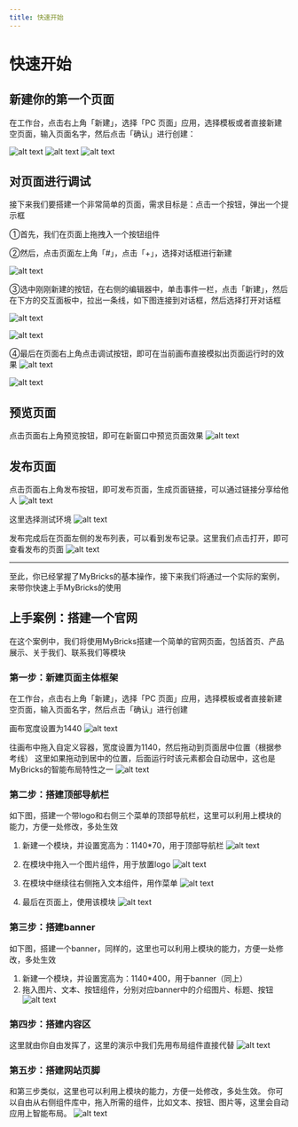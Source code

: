 ```yaml
---
title: 快速开始
---
```


# 快速开始

## 新建你的第一个页面
在工作台，点击右上角「新建」，选择「PC 页面」应用，选择模板或者直接新建空页面，输入页面名字，然后点击「确认」进行创建：

![alt text](img/image-22.png)
![alt text](img/image-23.png)
![alt text](img/image-24.png)


## 对页面进行调试
接下来我们要搭建一个非常简单的页面，需求目标是：点击一个按钮，弹出一个提示框

①首先，我们在页面上拖拽入一个按钮组件

②然后，点击页面左上角「#」，点击「+」，选择对话框进行新建

![alt text](img/image-25.png)

③选中刚刚新建的按钮，在右侧的编辑器中，单击事件一栏，点击「新建」，然后在下方的交互面板中，拉出一条线，如下图连接到对话框，然后选择打开对话框

![alt text](img/image-26.png)

![alt text](img/image-27.png)

④最后在页面右上角点击调试按钮，即可在当前画布直接模拟出页面运行时的效果
![alt text](img/image-28.png)

![alt text](img/image-29.png)

## 预览页面
点击页面右上角预览按钮，即可在新窗口中预览页面效果
![alt text](img/image-18.png)

## 发布页面
点击页面右上角发布按钮，即可发布页面，生成页面链接，可以通过链接分享给他人
![alt text](img/image-19.png)

这里选择测试环境
![alt text](img/image-20.png)

发布完成后在页面左侧的发布列表，可以看到发布记录。这里我们点击打开，即可查看发布的页面
![alt text](img/image-21.png)

------

至此，你已经掌握了MyBricks的基本操作，接下来我们将通过一个实际的案例，来带你快速上手MyBricks的使用

## 上手案例：搭建一个官网
在这个案例中，我们将使用MyBricks搭建一个简单的官网页面，包括首页、产品展示、关于我们、联系我们等模块

### 第一步：新建页面主体框架
在工作台，点击右上角「新建」，选择「PC 页面」应用，选择模板或者直接新建空页面，输入页面名字，然后点击「确认」进行创建

画布宽度设置为1440
![alt text](img/image-30.png)

往画布中拖入自定义容器，宽度设置为1140，然后拖动到页面居中位置（根据参考线）
这里如果拖动到居中的位置，后面运行时该元素都会自动居中，这也是MyBricks的智能布局特性之一
![alt text](img/image-31.png)

### 第二步：搭建顶部导航栏
如下图，搭建一个带logo和右侧三个菜单的顶部导航栏，这里可以利用上模块的能力，方便一处修改，多处生效  
1. 新建一个模块，并设置宽高为：1140*70，用于顶部导航栏
![alt text](img/image-36.png)

2. 在模块中拖入一个图片组件，用于放置logo
![alt text](img/image-37.png)

3. 在模块中继续往右侧拖入文本组件，用作菜单
![alt text](img/image-38.png)

4. 最后在页面上，使用该模块
![alt text](img/image-39.png)

### 第三步：搭建banner
如下图，搭建一个banner，同样的，这里也可以利用上模块的能力，方便一处修改，多处生效
1. 新建一个模块，并设置宽高为：1140*400，用于banner（同上）
2. 拖入图片、文本、按钮组件，分别对应banner中的介绍图片、标题、按钮
![alt text](img/image-40.png)


### 第四步：搭建内容区
这里就由你自由发挥了，这里的演示中我们先用布局组件直接代替
![alt text](img/image-41.png)

### 第五步：搭建网站页脚
和第三步类似，这里也可以利用上模块的能力，方便一处修改，多处生效。
你可以自由从右侧组件库中，拖入所需的组件，比如文本、按钮、图片等，这里会自动应用上智能布局。
![alt text](img/image-42.png)


<!-- ------

## 目录

- [快速开始](#快速开始)
  - [新建你的第一个页面](#新建你的第一个页面)
  - [对页面进行调试](#对页面进行调试)
  - [预览页面](#预览页面)
  - [发布页面](#发布页面)
  - [目录](#目录)
  - [课程概述](#课程概述)
  - [搭建流程](#搭建流程)
    - [表格数据获取与赋值](#表格数据获取与赋值)
    - [表格列定制展示](#表格列定制展示)
    - [添加新增数据弹窗](#添加新增数据弹窗)
    - [添加更多查询条件](#添加更多查询条件)
    - [添加编辑与删除操作](#添加编辑与删除操作)
    - [总结](#总结)
  - [附件](#附件)
    - [服务接口](#服务接口)
      - [1. 分页查询商品列表](#1-分页查询商品列表)
      - [2. 添加商品](#2-添加商品)
      - [3. 编辑商品](#3-编辑商品)
      - [4. 删除商品](#4-删除商品)
      - [5. 上传图片](#5-上传图片)
    - [JS代码](#js代码)
    - [图片素材](#图片素材)

---

## 课程概述

在本教程中，我们将使用 **「PC 页面」应用** 来搭建一个CRUD（创建、读取、更新、删除）列表页。在 **[附录](#附录)** 中提供了本次搭建需要用到的服务接口、JS代码、图片素材等。

---

## 搭建流程

创建好一张 PC 页面后，推荐将页面布局切换为「智能布局」，可以更方便的进行组件的位置摆放。

![](img/canvas.gif)


### 表格数据获取与赋值

通过「添加列」来为数据表格增加列数，并可以聚焦具体的列，进行列名、字段等配置。

另外可以通过数据表格的配置项来开启分页功能。

![alt text](img/addCol.gif)

接下来我们需要通过网络请求获取数据，并且把数据赋值给数据表格，这里的操作主要有三步。

**第一步：通过「连接器 > 创建接口 > 普通接口」来添加 HTTP 请求的信息。**

![alt text](img/network-01.gif)

**第二步：在「主场景打开时」添加服务接口，选择「分页查询」的接口请求。**

![alt text](img/network-02.gif)

**第三步：在接口请求成功后把数据给到「数据表格的设置数据源」**

![alt text](img/network-03.gif)

接下来我们需要在接口请求时携带分页的参数信息，并且为分页切换时配置事件。

![alt text](img/pagenavi.gif)

:::tip
使用 Fx 进行逻辑封装 
:::

在上面的操作中，「主场景打开时」和「点击分页时」搭建的逻辑是一样的，我们可以通过 Fx 进行封装复用。整理后的效果为这样。

![alt text](img/fx.gif)


### 表格列定制展示

在完成了基本的接口数据展示后，我们经常会遇到某些数据列的展示形式是比较个性化的，比如缩略图应该展示为图片。这里我们可以通过「插槽」来进行 UI 上的扩展。

![alt text](img/slot.gif)

在设置了自定义列后，我们需要对列内的数据进行赋值，这里涉及到数据的格式转换可以使用「JS计算」来编写代码。

![alt text](img/scopSlot.gif)


### 添加新增数据弹窗

列表的展示基本已经完成，接下来我们为页面增加一个「新建数据」的弹窗。

![alt text](img/adddialog.gif)

在弹窗内搭建表单，并隐藏表单的按钮。

![alt text](img/addform.gif)

在完善了更多表单项后，我们为弹窗的「确认」按钮添加校验并提交表单的逻辑。

![alt text](img/addformsubmit.gif)

回到「新建」按钮完善「新增」接口请求和刷新列表逻辑。

![alt text](img/image-5.png)


### 添加更多查询条件

首先如下图，添加一个查询表单的 UI。

![alt text](img/image-6.png)

然后在「刷新列表」Fx 中添加查询表单的字段，并通过「JS计算」组件来实现数据的合并再提交给下游。

![alt text](img/image-7.png)

最后就是为「查询」按钮配置事件，点击查询，将数据表格的页码重置为 1，然后刷新列表。

![alt text](img/image-8.png)


### 添加编辑与删除操作

编辑与删除的所需的操作在前面的几个步骤中都出现过，其中一些有差异的部分为这些。

点击编辑，获取当前行数据，传递并打开编辑对话框，然后将值给到编辑表单，完成表单的初始化。

![alt text](img/edit.gif)

对于「删除」的逻辑，我们可以在先添加一个「确认提示」，在二次确认后，调用「获取当前行数据 > 请求删除接口 > 刷新列表」

![alt text](img/image-9.png)

### 总结

到这里我们就已经完成了「增删改查列表页」的所有搭建。

## 附件

在本教程中，我们提供了必备的服务接口、JS代码和图片素材，以便您可以更加顺利地完成页面的搭建。



### 服务接口

以下是您在本次搭建中将会用到的服务接口列表：

#### 1. 分页查询商品列表

- **接口地址**: 
```
https://my.mybricks.world/api/system/domain/run/525587243094085/u_0Azfo
```
- **请求方法**: `GET`
- **入参**:
  - `title` (类型: `string`，描述: `模糊搜索商品标题`)
  - `pageNum` (类型: `number`，描述: `当前页码，从 1 开始`)
  - `pageSize` (类型: `number`，描述: `每页显示条数`)
- **出参**: 详见运行时


#### 2. 添加商品

- **接口地址**: 
```
https://my.mybricks.world/api/system/domain/run/525587243094085/u_6kfWY
```
- **请求方法**: `POST`
- **入参**:
  - `title` (类型: `string`，描述: `商品名称`)
  - `thumbnail` (类型: `array`，描述: `缩略图`)
- **出参**: 详见运行时


#### 3. 编辑商品

- **接口地址**: 
```
https://my.mybricks.world/api/system/domain/run/525587243094085/u_hYIiF
```

- **请求方法**: `POST`
- **入参**:
  - `id` (类型: `number`，描述: `商品ID`)
  - `title` (类型: `string`，描述: `项目名称`)
  - `thumbnail` (类型: `array`，描述: `缩略图`)
- **出参**: 详见运行时


#### 4. 删除商品

- **接口地址**: 
```
https://my.mybricks.world/api/system/domain/run/525587243094085/u_zoNIh
```

- **请求方法**: `POST`
- **入参**:
  - `id` (类型: `number`，描述: `商品ID`)
- **出参**: 详见运行时


#### 5. 上传图片

- **接口地址**: 
```
https://my.mybricks.world/paas/api/oss/uploadFile
```

- **请求方法**: `POST`
- **入参**:
  - `file` (类型: `file`，描述: `需要上传的图片文件`)
- **出参**: 详见运行时



### JS代码

以下是一些案例中用到的 JS 代码示例：

- **对象合并**

```js
({ outputs, inputs }: IO) => {
  const [inputValue0, inputValue1] = inputs;
  const [output0] = outputs;
  
  output0({
    ...inputValue0,
    ...inputValue1
  });
}
```

- **输出数字 「1」**

```
({ outputs, inputs }: IO) => {
  const [ inputValue0 ] = inputs;
  const [ output0 ] = outputs;
  output0(1);
}
```
- **提取对象字段**

```
({ outputs, inputs }: IO) => {
  const [ inputValue0 ] = inputs;
  const [ output0 ] = outputs;
  output0(inputValue0?.[0]?.data?.url);
}
```

### 图片素材

我们同样为您准备了一些默认的图片素材，您可以在新建商品时使用。

- cleanfit外套男2024春季新款小香风美式vibe痞帅宽松翻领衬衣夹克 
![alt text](img/image.png)

- Mmoptop春秋美式高街直筒休闲裤男宽松垂感拖地西裤子男工装阔腿
![alt text](img/image-1.png) -->